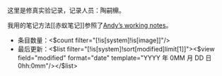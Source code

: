 这里是修真实验记录，记录人员：陶嗣檙。

我用的笔记方法[[赤蚁笔记]]参照了[Andyʼs working notes](https://notes.andymatuschak.org/)。



* 条目数量：<$count filter="[!is[system]!is[image]]"/>
* 最后更新：<$list filter="[!is[system]!sort[modified]limit[1]]"><$view field="modified" format="date" template="YYYY 年 0MM 月 DD 日 0hh:0mm"/></$list>